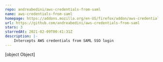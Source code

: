 ```yaml
---
repo: andreabedini/aws-credentials-from-saml
name: aws-credentials-from-saml
homepage: https://addons.mozilla.org/en-US/firefox/addon/aws-credentials-from-saml/
url: https://github.com/andreabedini/aws-credentials-from-saml
stars: 3
starredAt: 2021-02-09T00:41:31Z
description: |-
    Intercepts AWS credentials from SAML SSO login
---
```


[object Object]
